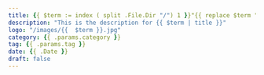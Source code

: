 ```yaml
---
title: {{ $term := index ( split .File.Dir "/") 1 }}"{{ replace $term "-" " " | title }}"
description: "This is the description for {{ $term | title }}"
logo: "/images/{{  $term }}.jpg"
category: {{ .params.category }}
tag: {{ .params.tag }}
date: {{ .Date }}
draft: false
---
```

